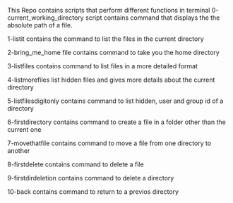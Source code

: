 This Repo contains scripts that perform different functions in terminal
0-current_working_directory script contains command that displays the the absolute path of a file. 

1-listit contains the command to list the files in the current directory

2-bring_me_home file contains command to take you the home directory

3-listfiles contains command to list files in a more detailed format

4-listmorefiles list hidden files and gives more details about the current directory

5-listfilesdigitonly contains command to list hidden, user and group id of a directory

6-firstdirectory contains command to create a file in a folder other than the current one

7-movethatfile contains command to move a file from one directory to another

8-firstdelete contains command to delete a file

9-firstdirdeletion contains command to delete a directory

10-back contains command to return to a previos directory
